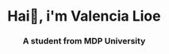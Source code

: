 <h1 align ="center"> Hai👋, i'm Valencia Lioe</h1>
<h3 align ="center"> A student from MDP University

<!--
**ValenLioe/ValenLioe** is a ✨ _special_ ✨ repository because its `README.md` (this file) appears on your GitHub profile.

Here are some ideas to get you started:

- 🌱 I’m currently learning **HTML**

- 📫 How to reach me **vvalen.lioee@mhs.mdp.ac.id**

### and here is my stats

  <img src="https://github-readme-stats.vercel.app/api?username=ValenLioe&show_icons=true&include_all_commits=true&theme=monokai" alt="hossein heydari's GitHub stats" /><br />
  <img src="https://github-readme-streak-stats.herokuapp.com/?user=ValenLioe&theme=monokai"/>
  <img src="https://github-readme-stats.vercel.app/api/top-langs/?username=ValenLioe&layout=compact&theme=monokai&langs_count=12"/><br />
</p>

<!--
**ValenLioe/ValenLioe** is a ✨ _special_ ✨ repository because its `README.md` (this file) appears on your GitHub profile.
